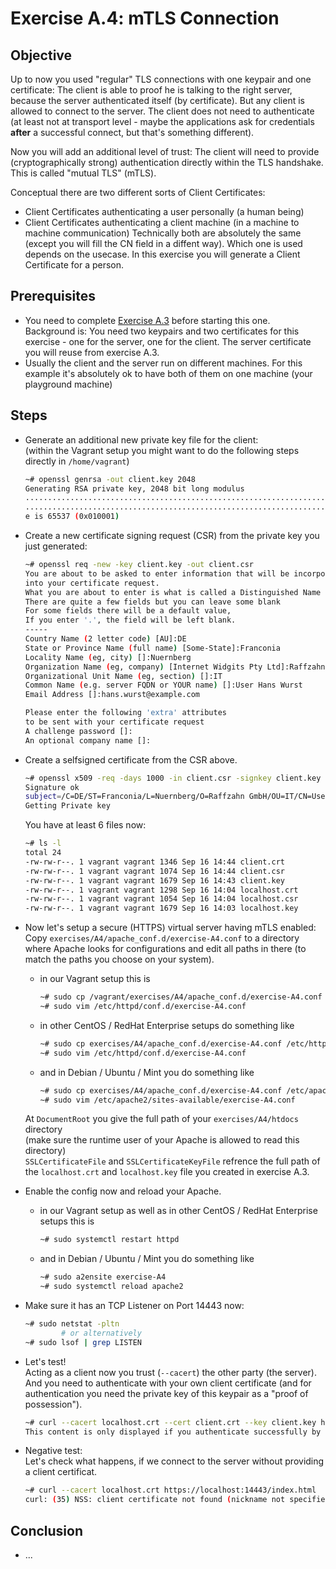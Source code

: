 # Exercise A.4: mTLS Connection

## Objective

Up to now you used "regular" TLS connections with one keypair and one certificate: The client is able to proof he is talking to the right server, because the server authenticated itself (by certificate). But any client is allowed to connect to the server. The client does not need to authenticate (at least not at transport level - maybe the applications ask for credentials **after** a successful connect, but that's something different).

Now you will add an additional level of trust: The client will need to provide (cryptographically strong) authentication directly within the TLS handshake. This is called "mutual TLS" (mTLS).

Conceptual there are two different sorts of Client Certificates:
   * Client Certificates authenticating a user personally (a human being)
   * Client Certificates authenticating a client machine (in a machine to machine communication)
Technically both are absolutely the same (except you will fill the CN field in a diffent way). Which one is used depends on the usecase. In this exercise you will generate a Client Certificate for a person.

## Prerequisites

   * You need to complete [Exercise A.3](../A3/) before starting this one.  
     Background is: You need two keypairs and two certificates for this exercise - one for the server, one for the client. The server certificate you will reuse from exercise A.3.
   * Usually the client and the server run on different machines. For this example it's absolutely ok to have both of them on one machine (your playground machine)

## Steps

   * Generate an additional new private key file for the client:  
     (within the Vagrant setup you might want to do the following steps directly in `/home/vagrant`)
     ```Bash
     ~# openssl genrsa -out client.key 2048
     Generating RSA private key, 2048 bit long modulus
     ....................................................................+++++
     ..............................................................................+++++
     e is 65537 (0x010001)
     ```

   * Create a new certificate signing request (CSR) from the private key you just generated:
     ```Bash
     ~# openssl req -new -key client.key -out client.csr
     You are about to be asked to enter information that will be incorporated
     into your certificate request.
     What you are about to enter is what is called a Distinguished Name or a DN.
     There are quite a few fields but you can leave some blank
     For some fields there will be a default value,
     If you enter '.', the field will be left blank.
     -----
     Country Name (2 letter code) [AU]:DE
     State or Province Name (full name) [Some-State]:Franconia
     Locality Name (eg, city) []:Nuernberg
     Organization Name (eg, company) [Internet Widgits Pty Ltd]:Raffzahn GmbH
     Organizational Unit Name (eg, section) []:IT
     Common Name (e.g. server FQDN or YOUR name) []:User Hans Wurst
     Email Address []:hans.wurst@example.com

     Please enter the following 'extra' attributes
     to be sent with your certificate request
     A challenge password []:
     An optional company name []:
     ```

   * Create a selfsigned certificate from the CSR above.
     ```Bash
     ~# openssl x509 -req -days 1000 -in client.csr -signkey client.key -out client.crt
     Signature ok
     subject=/C=DE/ST=Franconia/L=Nuernberg/O=Raffzahn GmbH/OU=IT/CN=User Hans Wurst/emailAddress=hans.wurst@example.com
     Getting Private key
     ```
     You have at least 6 files now:
     ```Bash
     ~# ls -l
     total 24
     -rw-rw-r--. 1 vagrant vagrant 1346 Sep 16 14:44 client.crt
     -rw-rw-r--. 1 vagrant vagrant 1074 Sep 16 14:44 client.csr
     -rw-rw-r--. 1 vagrant vagrant 1679 Sep 16 14:43 client.key
     -rw-rw-r--. 1 vagrant vagrant 1298 Sep 16 14:04 localhost.crt
     -rw-rw-r--. 1 vagrant vagrant 1054 Sep 16 14:04 localhost.csr
     -rw-rw-r--. 1 vagrant vagrant 1679 Sep 16 14:03 localhost.key
     ```

   * Now let's setup a secure (HTTPS) virtual server having mTLS enabled:  
     Copy `exercises/A4/apache_conf.d/exercise-A4.conf` to a directory where Apache looks for configurations and edit all paths in there (to match the paths you choose on your system).
      * in our Vagrant setup this is
        ```Bash
        ~# sudo cp /vagrant/exercises/A4/apache_conf.d/exercise-A4.conf /etc/httpd/conf.d/
        ~# sudo vim /etc/httpd/conf.d/exercise-A4.conf
        ```
      * in other CentOS / RedHat Enterprise setups do something like
        ```Bash
        ~# sudo cp exercises/A4/apache_conf.d/exercise-A4.conf /etc/httpd/conf.d/
        ~# sudo vim /etc/httpd/conf.d/exercise-A4.conf
        ```
      * and in Debian / Ubuntu / Mint you do something like
        ```Bash
        ~# sudo cp exercises/A4/apache_conf.d/exercise-A4.conf /etc/apache2/sites-available
        ~# sudo vim /etc/apache2/sites-available/exercise-A4.conf
        ```
     At `DocumentRoot` you give the full path of your `exercises/A4/htdocs` directory  
     (make sure the runtime user of your Apache is allowed to read this directory)  
     `SSLCertificateFile` and `SSLCertificateKeyFile` refrence the full path of the `localhost.crt` and `localhost.key` file you created in exercise A.3.

   * Enable the config now and reload your Apache.
      * in our Vagrant setup as well as in other CentOS / RedHat Enterprise setups this is
        ```Bash
        ~# sudo systemctl restart httpd
        ```
      * and in Debian / Ubuntu / Mint you do something like
        ```Bash
        ~# sudo a2ensite exercise-A4
        ~# sudo systemctl reload apache2
        ```

   * Make sure it has an TCP Listener on Port 14443 now:
     ```Bash
     ~# sudo netstat -pltn
             # or alternatively
     ~# sudo lsof | grep LISTEN
     ```

   * Let's test!  
     Acting as a client now you trust (`--cacert`) the other party (the server). And you need to authenticate with your own client certificate (and for authentication you need the private key of this keypair as a "proof of possession").
     ```Bash
     ~# curl --cacert localhost.crt --cert client.crt --key client.key https://localhost:14443/index.html
     This content is only displayed if you authenticate successfully by a client certificate!
     ```

   * Negative test:  
     Let's check what happens, if we connect to the server without providing a client certificat.
     ```Bash
     ~# curl --cacert localhost.crt https://localhost:14443/index.html
     curl: (35) NSS: client certificate not found (nickname not specified)
     ```

## Conclusion

   * ...
